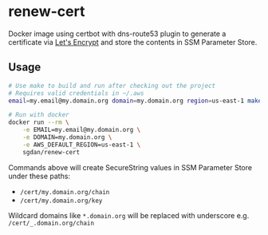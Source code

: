 # renew-cert

Docker image using certbot with dns-route53 plugin to generate a
certificate via [Let's Encrypt](https://letsencrypt.org/) and store
the contents in SSM Parameter Store.

## Usage

```bash
# Use make to build and run after checking out the project
# Requires valid credentials in ~/.aws
email=my.email@my.domain.org domain=my.domain.org region=us-east-1 make run

# Run with docker
docker run --rm \
    -e EMAIL=my.email@my.domain.org \
    -e DOMAIN=my.domain.org \
    -e AWS_DEFAULT_REGION=us-east-1 \
    sgdan/renew-cert
```

Commands above will create SecureString values in SSM Parameter Store under these paths:

- `/cert/my.domain.org/chain`
- `/cert/my.domain.org/key`

Wildcard domains like `*.domain.org` will be replaced with underscore
e.g. `/cert/_.domain.org/chain`

